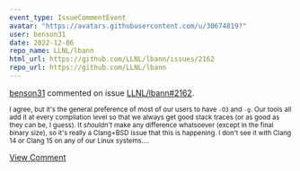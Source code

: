 ```yaml
---
event_type: IssueCommentEvent
avatar: "https://avatars.githubusercontent.com/u/30674819?"
user: benson31
date: 2022-12-06
repo_name: LLNL/lbann
html_url: https://github.com/LLNL/lbann/issues/2162
repo_url: https://github.com/LLNL/lbann
---
```


<a href='https://github.com/benson31' target='_blank'>benson31</a> commented on issue <a href='https://github.com/LLNL/lbann/issues/2162' target='_blank'>LLNL/lbann#2162</a>.

<small>I agree, but it's the general preference of most of our users to have `-O3` and `-g`. Our tools all add it at every compilation level so that we always get good stack traces (or as good as they can be, I guess). It _shouldn't_ make any difference whatsoever (except in the final binary size), so it's really a Clang+BSD issue that this is happening. I don't see it with Clang 14 or Clang 15 on any of our Linux systems....</small>

<a href='https://github.com/LLNL/lbann/issues/2162' target='_blank'>View Comment</a>